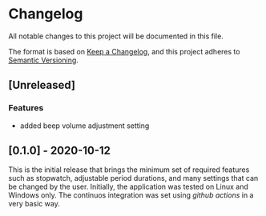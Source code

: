 # Changelog

All notable changes to this project will be documented in this file.

The format is based on [Keep a Changelog](https://keepachangelog.com/en/1.0.0/),
and this project adheres to [Semantic Versioning](https://semver.org/spec/v2.0.0.html).

## [Unreleased]

### Features

- added beep volume adjustment setting

## [0.1.0] - 2020-10-12

This is the initial release that brings the minimum set of required
features such as stopwatch, adjustable period durations, and many
settings that can be changed by the user. Initially, the application
was tested on Linux and Windows only. The continuos integration
was set using *github actions* in a very basic way.
